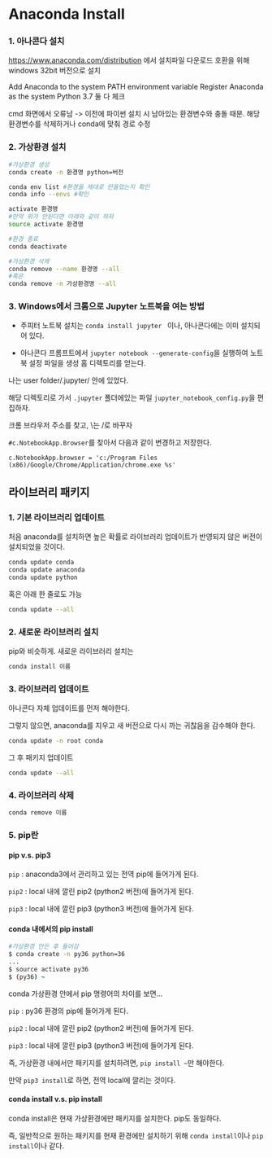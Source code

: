 # Anaconda Install

### 1. 아나콘다 설치
https://www.anaconda.com/distribution 에서 설치파일 다운로드
호환을 위해 windows 32bit 버전으로 설치

Add Anaconda to the system PATH environment variable
Register Anaconda as the system Python 3.7
둘 다 체크

cmd 화면에서 오류남
-> 이전에 파이썬 설치 시 남아있는 환경변수와 충돌 때문. 해당 환경변수를 삭제하거나 conda에 맞춰 경로 수정

### 2. 가상환경 설치

```bash
#가상환경 생성
conda create -n 환경명 python=버전

conda env list #환경을 제대로 만들었는지 확인
conda info --envs #확인

activate 환경명
#만약 위가 안된다면 아래와 같이 하자
source activate 환경명

#환경 종료
conda deactivate

#가상환경 삭제
conda remove --name 환경명 --all
#혹은
conda remove -n 가상환경명 --all
```

### 3. Windows에서 크롬으로 Jupyter 노트북을 여는 방법

* 주피터 노트북 설치는 `conda install jupyter ` 이나, 아나콘다에는 이미 설치되어 있다.

* 아나콘다 프롬프트에서 `jupyter notebook --generate-config`을 실행하여 노트북 설정 파일을 생성 홈 디렉토리를 얻는다.

나는 user folder/.jupyter/ 안에 있었다.

해당 디렉토리로 가서 `.jupyter` 폴더에있는 파일 `jupyter_notebook_config.py`을 편집하자.

크롬 브라우저 주소를 찾고, \는 /로 바꾸자

`#c.NotebookApp.Browser`를 찾아서 다음과 같이 변경하고 저장한다.

```
c.NotebookApp.browser = 'c:/Program Files (x86)/Google/Chrome/Application/chrome.exe %s'
```



##  라이브러리 패키지

### 1. 기본 라이브러리 업데이트
처음 anaconda를 설치하면 높은 확률로 라이브러리 업데이트가 반영되지 않은 버전이 설치되었을 것이다.

``` bash
conda update conda
conda update anaconda
conda update python
```

혹은 아래 한 줄로도 가능

```bash
conda update --all
```

### 2. 새로운 라이브러리 설치

pip와 비슷하게. 새로운 라이브러리 설치는

```bash
conda install 이름
```

### 3. 라이브러리 업데이트

아나콘다 자체 업데이트를 먼저 해야한다.

그렇지 않으면, anaconda를 지우고 새 버전으로 다시 까는 귀찮음을 감수해야 한다.

```bash
conda update -n root conda
```

그 후 패키지 업데이트

```bash
conda update --all
```

### 4. 라이브러리 삭제

```bash
conda remove 이름
```

### 5. pip란

#### pip v.s. pip3

`pip` : anaconda3에서 관리하고 있는 전역 pip에 들어가게 된다.

`pip2` : local 내에 깔린 pip2 (python2 버전)에 들어가게 된다.

`pip3` : local 내에 깔린 pip3 (python3 버전)에 들어가게 된다.

####  conda 내에서의 pip install

```bash
#가상환경 만든 후 들어감
$ conda create -n py36 python=36
...
$ source activate py36
$ (py36) ~
```

conda 가상환경 안에서 pip 명령어의 차이를 보면...

`pip` : py36 환경의 pip에 들어가게 된다.

`pip2` : local 내에 깔린 pip2 (python2 버전)에 들어가게 된다.

`pip3` : local 내에 깔린 pip3 (python3 버전)에 들어가게 된다.

즉, 가상환경 내에서만 패키지를 설치하려면,  `pip install ~`만 해야한다.

만약 `pip3 install`로 하면, 전역 local에 깔리는 것이다.

#### conda install v.s. pip install

conda install은 현재 가상환경에만 패키지를 설치한다. pip도 동일하다.

즉, 일반적으로 원하는 패키지를 현재 환경에만 설치하기 위해 `conda install`이나 `pip install`이나 같다.


